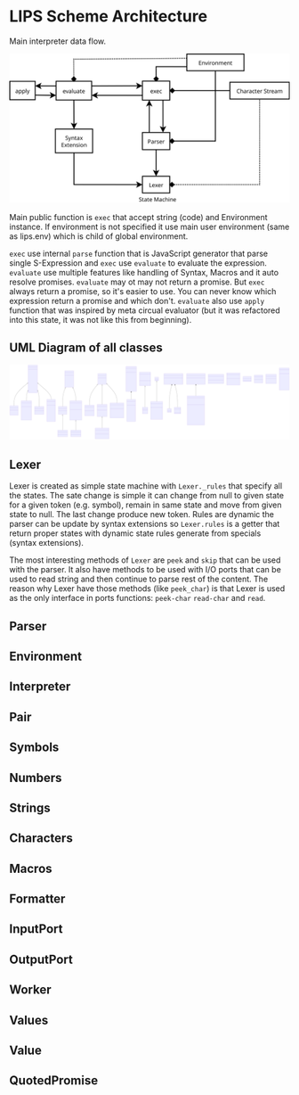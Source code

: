 # LIPS Scheme Architecture

Main interpreter data flow.

[![Scheme interpreter diagram](https://github.com/jcubic/lips/blob/devel/assets/Interpreter.svg?raw=true)](https://github.com/jcubic/lips/blob/devel/assets/Interpreter.svg)

Main public function is `exec` that accept string (code) and Environment instance. If environment is not specified it use main user environment (same as lips.env) which is child of global environment.

`exec` use internal `parse` function that is JavaScript generator that parse single S-Expression and `exec` use `evaluate` to evaluate the expression.
`evaluate` use multiple features like handling of Syntax, Macros and it auto resolve promises. `evaluate` may ot may not return a promise. But `exec` always return a promise, so it's easier to use. You can never know which expression return a promise and which don't. `evaluate` also use `apply` function that was inspired by meta circual evaluator (but it was refactored into this state, it was not like this from beginning).

## UML Diagram of all classes

[![Scheme interpreter UML Diagram](https://github.com/jcubic/lips/blob/devel/assets/classDiagram.svg?raw=true)](https://github.com/jcubic/lips/blob/devel/assets/classDiagram.svgg)

## Lexer

Lexer is created as simple state machine with `Lexer._rules` that specify
all the states. The sate change is simple it can change from null to given
state for a given token (e.g. symbol), remain in same state and move from given state to null. The last change produce new token. Rules are dynamic
the parser can be update by syntax extensions so `Lexer.rules` is a getter
that return proper states with dynamic state rules generate from specials
(syntax extensions).

The most interesting methods of `Lexer` are `peek` and `skip` that
can be used with the parser. It also have methods to be used with
I/O ports that can be used to read string and then continue to parse rest of the content. The reason why Lexer have those methods (like `peek_char`) is
that Lexer is used as the only interface in ports functions:
`peek-char` `read-char` and `read`.

## Parser

## Environment

## Interpreter

## Pair

## Symbols

## Numbers

## Strings

## Characters

## Macros

## Formatter

## InputPort

## OutputPort

## Worker

## Values

## Value

## QuotedPromise

